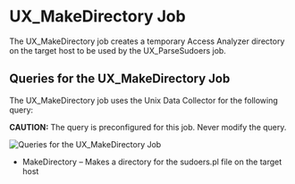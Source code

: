 # UX_MakeDirectory Job

The UX_MakeDirectory job creates a temporary Access Analyzer directory on the target host to be used
by the UX_ParseSudoers job.

## Queries for the UX_MakeDirectory Job

The UX_MakeDirectory job uses the Unix Data Collector for the following query:

**CAUTION:** The query is preconfigured for this job. Never modify the query.

![Queries for the UX_MakeDirectory Job](/img/product_docs/accessanalyzer/solutions/unix/privilegedaccess/sudoers/collection/makedirectoryquery.webp)

- MakeDirectory – Makes a directory for the sudoers.pl file on the target host
